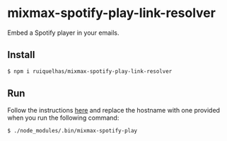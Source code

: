 # mixmax-spotify-play-link-resolver

Embed a Spotify player in your emails.

## Install

```bash
$ npm i ruiquelhas/mixmax-spotify-play-link-resolver
```

## Run

Follow the instructions [here](http://sdk.mixmax.com/docs/tutorial-giphy-link-preview) and replace the hostname with one provided when you run the following command:

```bash
$ ./node_modules/.bin/mixmax-spotify-play
```
